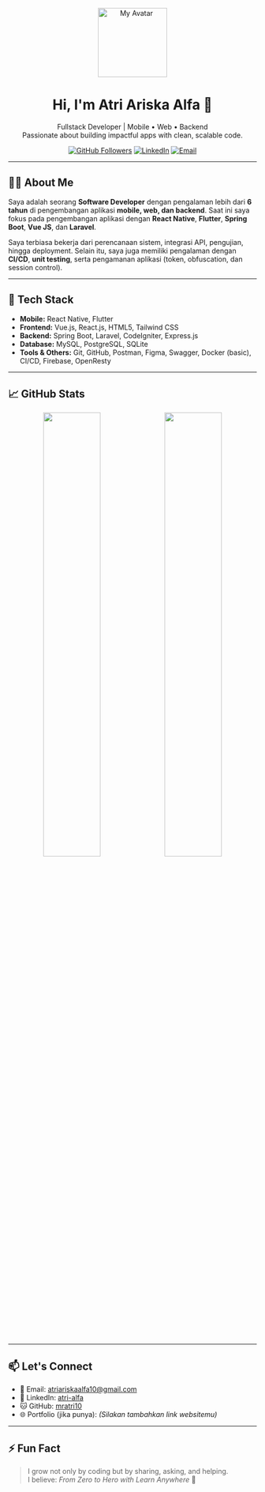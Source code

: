 <p align="center">
  <img src="https://avatars.githubusercontent.com/u/0000000?v=4" width="140" alt="My Avatar" />
</p>

<h1 align="center">Hi, I'm Atri Ariska Alfa 👋</h1>
<p align="center">
  Fullstack Developer | Mobile • Web • Backend <br>
  Passionate about building impactful apps with clean, scalable code.
</p>

<p align="center">
  <a href="https://github.com/mratri10"><img src="https://img.shields.io/github/followers/mratri10?style=social" alt="GitHub Followers"></a>
  <a href="https://linkedin.com/in/atri-alfa-883025133"><img src="https://img.shields.io/badge/LinkedIn-Connect-blue?style=flat&logo=linkedin" alt="LinkedIn"></a>
  <a href="mailto:atriariskaalfa10@gmail.com"><img src="https://img.shields.io/badge/Email-Contact-red?style=flat&logo=gmail" alt="Email"></a>
</p>

---

## 🧑‍💻 About Me

Saya adalah seorang **Software Developer** dengan pengalaman lebih dari **6 tahun** di pengembangan aplikasi **mobile, web, dan backend**. Saat ini saya fokus pada pengembangan aplikasi dengan **React Native**, **Flutter**, **Spring Boot**, **Vue JS**, dan **Laravel**.

Saya terbiasa bekerja dari perencanaan sistem, integrasi API, pengujian, hingga deployment. Selain itu, saya juga memiliki pengalaman dengan **CI/CD**, **unit testing**, serta pengamanan aplikasi (token, obfuscation, dan session control).

---

## 🚀 Tech Stack

- **Mobile:** React Native, Flutter
- **Frontend:** Vue.js, React.js, HTML5, Tailwind CSS
- **Backend:** Spring Boot, Laravel, CodeIgniter, Express.js
- **Database:** MySQL, PostgreSQL, SQLite
- **Tools & Others:** Git, GitHub, Postman, Figma, Swagger, Docker (basic), CI/CD, Firebase, OpenResty

---

## 📈 GitHub Stats

<p align="center">
  <img src="https://github-readme-stats.vercel.app/api?username=mratri10&show_icons=true&theme=default" width="48%" />
  <img src="https://github-readme-streak-stats.herokuapp.com/?user=mratri10&theme=default" width="48%" />
</p>

---

## 📫 Let's Connect

- 📧 Email: atriariskaalfa10@gmail.com  
- 💼 LinkedIn: [atri-alfa](https://www.linkedin.com/in/atri-alfa-883025133/)  
- 🐱 GitHub: [mratri10](https://github.com/mratri10)  
- 🌐 Portfolio (jika punya): _(Silakan tambahkan link websitemu)_

---

## ⚡ Fun Fact

> I grow not only by coding but by sharing, asking, and helping.  
> I believe: _From Zero to Hero with Learn Anywhere_ 🚀

